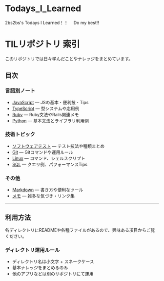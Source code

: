 # Todays_I_Learned

2bs2bs's Todays I Learned！！　
Do my best!!

# TILリポジトリ 索引

このリポジトリでは日々学んだことやナレッジをまとめています。

## 目次

### 言語別ノート
- [JavaScript](./javascript) — JSの基本・便利技・Tips
- [TypeScript](./typescript) — 型システムや応用例
- [Ruby](./ruby) — Ruby文法やRails関連メモ
- [Python](./python) — 基本文法とライブラリ利用例

### 技術トピック
- [ソフトウェアテスト](./software_testing) — テスト技法や種類まとめ
- [Git](./git) — Gitコマンドや運用ルール
- [Linux](./linux) — コマンド、シェルスクリプト
- [SQL](./sql) — クエリ例、パフォーマンスTips

### その他
- [Markdown](./markdown) — 書き方や便利なツール
- [メモ](./memo) — 雑多な気づき・リンク集

---

## 利用方法

各ディレクトリにREADMEや各種ファイルがあるので、興味ある項目からご覧ください。

### ディレクトリ運用ルール
- ディレクトリ名は小文字 + スネークケース
- 基本ナレッジをまとめるのみ
- 他のアプリなどは別のリポジトリにて運用
